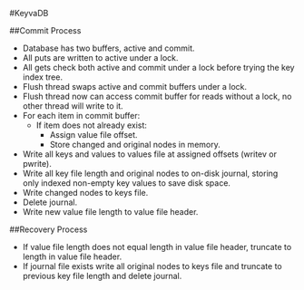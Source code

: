 #KeyvaDB

##Commit Process

* Database has two buffers, active and commit.
* All puts are written to active under a lock.
* All gets check both active and commit under a lock before trying the key index tree.
* Flush thread swaps active and commit buffers under a lock.
* Flush thread now can access commit buffer for reads without a lock, no other thread will write to it.
* For each item in commit buffer:
	* If item does not already exist:
 		* Assign value file offset.
 		* Store changed and original nodes in memory.
* Write all keys and values to values file at assigned offsets (writev or pwrite).
* Write all key file length and original nodes to on-disk journal, storing only indexed non-empty key values to save disk space.
* Write changed nodes to keys file.
* Delete journal.
* Write new value file length to value file header.

##Recovery Process

* If value file length does not equal length in value file header, truncate to length in value file header.
* If journal file exists write all original nodes to keys file and truncate to previous key file length and delete journal.